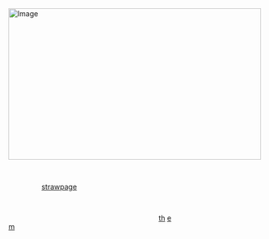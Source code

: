 <img width="500" height="300" alt="Image" src="https://github.com/user-attachments/assets/42f81e32-e563-4063-a1e9-0fb693fe9442" />

⠀

⠀⠀⠀⠀⠀⠀ [strawpage](<https://yurifui.straw.page>) ⠀⠀⠀⠀⠀⠀⠀⠀⠀⠀⠀⠀⠀

⠀

⠀⠀⠀⠀⠀⠀⠀⠀⠀⠀⠀⠀⠀⠀⠀⠀⠀⠀⠀⠀⠀⠀⠀⠀⠀⠀⠀⠀⠀[th](<https://github.com/KISSINGSTRANGERS>) [e](<https://github.com/parasiticrose>) [m](<https://github.com/yaoirot>)⠀⠀⠀⠀⠀⠀⠀⠀⠀⠀⠀⠀⠀⠀⠀⠀⠀

⠀⠀⠀⠀⠀⠀⠀⠀⠀
